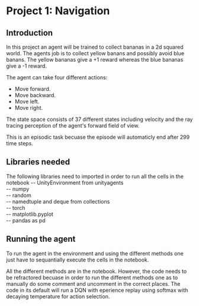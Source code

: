 # Project 1: Navigation

## Introduction
In this project an agent will be trained to collect bananas in a 2d squared world. The agents job is to collect yellow banans and possibly avoid blue banans. The yellow bananas give a +1 reward whereas the blue bananas give a -1 reward.

The agent can take four different actions:
- Move forward.
- Move backward.
- Move left.
- Move right.

The state space consists of 37 different states including velocity and the ray tracing perception of the agent's forward field of view. 

This is an episodic task becuase the episode will automaticly end after 299 time steps.

## Libraries needed
The following libraries need to imported in order to run all the cells in the notebook
-- UnityEnvironment from unityagents  
-- numpy  
-- random  
-- namedtuple and deque from collections  
-- torch  
-- matplotlib.pyplot  
-- pandas as pd  

## Running the agent
To run the agent in the environment and using the different methods one just have to sequantially execute the cells in the notebook. 

All the different methods are in the notebook. However, the code needs to be refractored becuase in order to run the different methods one as to manually do some comment and uncomment in the correct places. The code in its default will run a DQN with eperience replay using softmax with decaying temperature for action selection.
